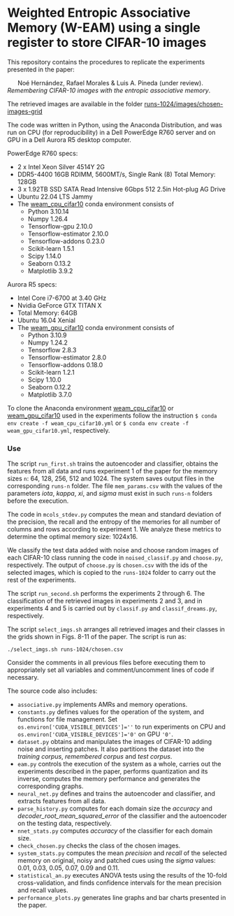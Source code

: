 # Weighted Entropic Associative Memory (W-EAM) using a single register to store CIFAR-10 images

This repository contains the procedures to replicate the experiments presented in the paper:

&nbsp;&nbsp;&nbsp;&nbsp;&nbsp;&nbsp;Noé Hernández, Rafael Morales & Luis A. Pineda (under review). _Remembering CIFAR-10 images with the entropic associative memory_.

The retrieved images are available in the folder [runs-1024/images/chosen-images-grid](https://github.com/nohernan/W-EAM_Cifar10/blob/main/runs-1024/images/chosen-images-grid)

The code was written in Python, using the Anaconda Distribution, and was run on CPU (for reproducibility) in a Dell PowerEdge R760 server and on GPU in a Dell Aurora R5 desktop computer.

PowerEdge R760 specs:
* 2 x Intel Xeon Silver 4514Y 2G
* DDR5-4400 16GB RDIMM, 5600MT/s, Single Rank (8) Total Memory: 128GB
* 3 x 1.92TB SSD SATA Read Intensive 6Gbps 512 2.5in Hot-plug AG Drive
* Ubuntu 22.04 LTS Jammy
* The [weam_cpu_cifar10](https://github.com/nohernan/W-EAM_Cifar10/blob/main/weam_cpu_cifar10.yml) conda environment consists of
  * Python 3.10.14
  * Numpy 1.26.4
  * Tensorflow-gpu 2.10.0
  * Tensorflow-estimator 2.10.0
  * Tensorflow-addons 0.23.0
  * Scikit-learn 1.5.1
  * Scipy 1.14.0
  * Seaborn 0.13.2
  * Matplotlib 3.9.2

Aurora R5 specs:
* Intel Core i7-6700 at 3.40 GHz
* Nvidia GeForce GTX TITAN X
* Total Memory: 64GB
* Ubuntu 16.04 Xenial
* The [weam_gpu_cifar10](https://github.com/nohernan/W-EAM_Cifar10/blob/main/weam_gpu_cifar10.yml) conda environment consists of
  * Python 3.10.9
  * Numpy 1.24.2
  * Tensorflow 2.8.3
  * Tensorflow-estimator 2.8.0
  * Tensorflow-addons 0.18.0
  * Scikit-learn 1.2.1
  * Scipy 1.10.0
  * Seaborn 0.12.2
  * Matplotlib 3.7.0


To clone the Anaconda environment [weam_cpu_cifar10](https://github.com/nohernan/W-EAM_Cifar10/blob/main/weam_cpu_cifar10.yml) or [weam_gpu_cifar10](https://github.com/nohernan/W-EAM_Cifar10/blob/main/weam_gpu_cifar10.yml) used in the experiments follow the instruction ``$ conda env create -f weam_cpu_cifar10.yml`` or ``$ conda env create -f weam_gpu_cifar10.yml``, respectively.

### Use

The script ``run_first.sh`` trains the autoencoder and classifier, obtains the features from all data and runs experiment 1 of the paper for the memory sizes ``n``: 64, 128, 256, 512 and 1024. The system saves output files in the corresponding ``runs-n`` folder. The file ``mem_params.csv`` with the values of the parameters _iota_, _kappa_, _xi_, and _sigma_ must exist in such ``runs-n`` folders before the execution.

The code in ``mcols_stdev.py`` computes the mean and standard deviation of the precision, the recall and the entropy of the memories for all number of columns and rows according to experiment 1. We analyze these metrics to determine the optimal memory size: 1024x16.

We classify the test data added with noise and choose random images of each CIFAR-10 class running the code in ``noised_classif.py`` and ``choose.py``, respectively. The output of ``choose.py`` is ``chosen.csv`` with the ids of the selected images, which is copied to the ``runs-1024`` folder to carry out the rest of the experiments.

The script ``run_second.sh`` performs the experiments 2 through 6. The classification of the retrieved images in experiments 2 and 3, and in experiments 4 and 5 is carried out by ``classif.py`` and ``classif_dreams.py``, respectively. 

The script ``select_imgs.sh`` arranges all retrieved images and their classes in the grids shown in Figs. 8-11 of the paper. The script is run as:

```./select_imgs.sh runs-1024/chosen.csv```

Consider the comments in all previous files before executing them to appropriately set all variables and comment/uncomment lines of code if necessary.

The source code also includes:
* ``associative.py`` implements AMRs and memory operations.
* ``constants.py`` defines values for the operation of the system, and functions for file management. Set ``os.environ['CUDA_VISIBLE_DEVICES']=''`` to run experiments on CPU and ``os.environ['CUDA_VISIBLE_DEVICES']='0'`` on GPU ``'0'``.
* ``dataset.py`` obtains and manipulates the images of CIFAR-10 adding noise and inserting patches. It also partitions the dataset into the _training corpus_, _remembered corpus_ and _test corpus_.
* ``eam.py`` controls the execution of the system as a whole, carries out the experiments described in the paper, performs quantization and its inverse, computes the memory performance and generates the corresponding graphs.
* ``neural_net.py`` defines and trains the autoencoder and classifier, and extracts features from all data.
* ``parse_history.py`` computes for each domain size the _accuracy_ and _decoder\_root\_mean\_squared\_error_ of the classifier and the autoencoder on the testing data, respectively.
* ``nnet_stats.py`` computes _accuracy_ of the classifier for each domain size.
* ``check_chosen.py`` checks the class of the chosen images.
* ``system_stats.py`` computes the mean _precision_ and _recall_ of the selected memory on original, noisy and patched cues using the _sigma_ values: 0.01, 0.03, 0.05, 0.07, 0.09 and 0.11.
* ``statistical_an.py`` executes ANOVA tests using the results of the 10-fold cross-validation, and finds confidence intervals for the mean precision and recall values.
* ``performance_plots.py`` generates line graphs and bar charts presented in the paper.
